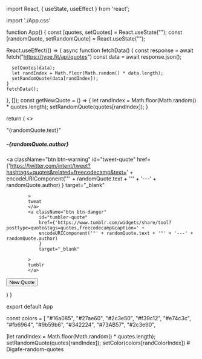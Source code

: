 import React, { useState, useEffect } from 'react';

import './App.css'

function App() {
  const [quotes, setQuotes] = React.useState("");
  const [randomQuote, setRandomQuote] = React.useState("");

  React.useEffect(() => {
    async function fetchData() {
      const response = await fetch("https://type.fit/api/quotes")
      const data = await response.json();

      setQuotes(data);
      let randIndex = Math.floor(Math.random() * data.length);
      setRandomQuote(data[randIndex]);
    }
    fetchData();
  }, []);
const getNewQuote = () => {
  let randIndex = Math.floor(Math.random() * quotes.length);
  setRandomQuote(quotes[randIndex]);
}


  return (
    <>
      <div  id="quote-box">
      <p id="text">&quot;{randomQuote.text}&quot;</p>
  <h5 id="author">-{randomQuote.author}</h5>
  
  <a className="btn btn-warning"
                id="tweet-quote"
                href={'https://twitter.com/intent/tweet?hashtags=quotes&related=freecodecamp&text=' + 
                encodeURIComponent('"' + randomQuote.text + '"' + '---' + randomQuote.author)
                }
                target="_blank"
                
            >
            tweat
            </a>
            <a className="btn btn-danger"
                id="tumbler-quote"
                href={'https://www.tumblr.com/widgets/share/tool?posttype=quote&tags=quotes,freecodecamp&caption=' + 
                encodeURIComponent('"' + randomQuote.text + '"' + '---' +  randomQuote.author)
                }
                target="_blank"
                
            >
            tumblr
            </a>
            
  <button id="new-quote" className="btn btn-primary" onClick={getNewQuote}>New Quote</button> 
  </div>
    </>

  )
}

export default App

const colors = [
    "#16a085",
    "#27ae60",
    "#2c3e50",
    "#f39c12",
    "#e74c3c",
    "#fb6964",
    "#9b59b6",
    "#342224",
    "#73AB57",
    "#2c3e90",

  ]let randIndex = Math.floor(Math.random() * quotes.length);
  setRandomQuote(quotes[randIndex]);
  setColor(colors[randColorIndex])
#   D i g a f e - r a n d o m - q u o t e s  
 